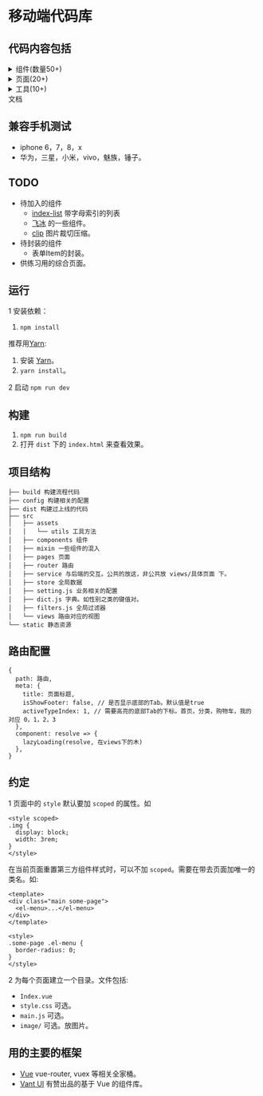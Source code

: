 # 移动端代码库
## 代码内容包括
<details>
  <summary>组件(数量50+)</summary>

* 基础
  * 按钮
  * 标签
* 轮播相关
  * Banner 轮播。 
  * 信息轮播。 一般轮播文字，如购买信息，中奖信息。
  * 通告栏。 以水平跑马灯的形式展示。
* 列表相关
  * 无限加载。 
  * 无限加载封装。 比调用无限加载组件更容易。
  * 分页。
  * 列表无数据。
  * 筛选条件。展现形式包括 底部弹出 和 tab 下部展开。
  * 下拉刷新。
  * 记住滚动位置。列表页，进入详情页，从详情页返回时，还是滚动到上次列表页查看的位置。
  * 横向滚动。
* 表单
  * 综合。
  * 输入框&域。
  * 单选(Radio)。
  * 多选(Checkbox)。
  * 开关(Switch)。
  * 选择器(Picker)单选。 对应 PC的 Select。
  * 选择器(Picker)多选。
  * 日期&时间。
  * 日历。
  * 单张图片上传。
  * 多张图片上传。
  * 滑块(Slider)。 用滑块选择范围。
  * 评分。
  * 树形分类选择(TreeSelect)。
  * 防止多次提交。
* 弹出框
  * 信息提示(Alert)。
  * 信息确认(Confirm)。
  * 自定义弹出内容。
  * 弹出层(Popup)。
  * 弹出遮罩(Mask)。
* 提示
  * 轻提示(Toast)。
  * 加载中。
  * ToolTip。
* 图片
  * Media。
  * 图片底部有描述文字。
  * 懒加载。
  * 图片预览。
  * 角标。
  * 瀑布流。 有问题。
  * [上传图片压缩裁切。](https://www.jianshu.com/p/82dbf309f9b1)。类似微信的上传头像。 **未完成** 
* 图标
  * Vant 图标。
* 容器
  * 标签页(Tab)
  * 单元格(Cell)。
  * 折叠面板(Collapse)。
  * 底部导航。
* 地图
  * 导航。支持百度和腾讯地图。
  * 选地址。 支持腾讯地图。
  * 坐标转换服务。 需要用服务器做代理。
* 数据可视化
  * 折线图。
  * 柱状图。
  * 饼图。
</details>

<details>
  <summary>页面(20+)</summary>

* UI规范。 **待完善**
* 通用页面
  * 个人中心。
  * 注册。
  * 登录。
* 表单
  * 新增&编辑。
  * 新增实时保存。
  * 表单验证。
* 商城相关
  * 商品列表。
  * 商品详情。
  * 订单列表。
  * 支付成功&失败。
  * 订单评论。
  * 购物车。
* 商家相关
  * 订单报表
* 文章&新闻
  * 列表。
  * 详情。 详情是富文本内容。
* 其他
  * 用户协议。
  * 常见问题。
  * 意见反馈。
  * 朋友圈。
  * 代办事宜
</details>

<details>
  <summary>工具(10+)</summary>

* 异步处理
  * Promise
  * async/await
* axios
  * crud写法。
  * 数据获取。 列表获取，详情获取的封装。
  * 自定义处理报错。通过改响应数据来做到，不触发通用报错。
* 微信相关
  * 获取用户信息。
  * 分享。
  * 支付。
* 多语言
  * 多语言。
* 其他
  * 时间。主要是基于 moment 库。
  * 图片资源。
  * 终端探测。是 IOS 还是 Android。
</details>
文档

## 兼容手机测试
* iphone 6，7，8，x
* 华为，三星，小米，vivo，魅族，锤子。

## TODO
* 待加入的组件
  * [index-list](https://github.com/rt-zhangxuefei/vue2-index-list) 带字母索引的列表
  * [飞冰](https://github.com/alibaba/ice/) 的一些组件。
  * [clip](https://github.com/Chris-wei/vue-clip) 图片裁切压缩。
* 待封装的组件
  * 表单Item的封装。
* 供练习用的综合页面。

## 运行
1 安装依赖：  

1. `npm install`

推荐用[Yarn](https://yarnpkg.com/en/docs/install):
1. 安装 [Yarn](https://yarnpkg.com/en/docs/install)。
1. `yarn install`。

2 启动 `npm run dev`

## 构建
1. `npm run build`
1. 打开 `dist` 下的 `index.html` 来查看效果。

## 项目结构
```
├── build 构建流程代码
├── config 构建相关的配置
├── dist 构建过上线的代码
├── src
│   ├── assets 
│   │   └── utils 工具方法
│   ├── components 组件
│   ├── mixin 一些组件的混入
│   ├── pages 页面
│   ├── router 路由
│   ├── service 与后端的交互。公共的放这，非公共放 views/具体页面 下。
│   ├── store 全局数据
│   ├── setting.js 业务相关的配置
│   ├── dict.js 字典。如性别之类的键值对。
│   ├── filters.js 全局过滤器
│   └── views 路由对应的视图
└── static 静态资源
```

## 路由配置
```
{
  path: 路由,
  meta: {
    title: 页面标题, 
    isShowFooter: false, // 是否显示底部的Tab。默认值是true
    activeTypeIndex: 1, // 需要高亮的底部Tab的下标。首页，分类，购物车，我的 对应 0，1，2，3
  },
  component: resolve => {
    lazyLoading(resolve, 在views下的木)
  },
}
```

## 约定
1 页面中的 `style` 默认要加 `scoped` 的属性。如
```
<style scoped>
.img {
  display: block;
  width: 3rem;
}
</style>
```

在当前页面重置第三方组件样式时，可以不加 `scoped`。需要在带去页面加唯一的类名。如:  

```
<template>
<div class="main some-page">
  <el-menu>...</el-menu>
</div>
</template>

<style>
.some-page .el-menu {
  border-radius: 0;
}
</style>
```

2 为每个页面建立一个目录。文件包括:
* `Index.vue` 
* `style.css` 可选。
* `main.js` 可选。
* `image/` 可选。放图片。

## 用的主要的框架
* [Vue](http://vuejs.org/) vue-router, vuex 等相关全家桶。
* [Vant UI](https://www.youzanyun.com/zanui/vant#/zh-CN/component/intro) 有赞出品的基于 Vue 的组件库。